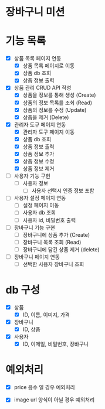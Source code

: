 # 장바구니 미션

# 기능 목록
- [x] 상품 목록 페이지 연동
  - [x] 상품 목록 페이지로 이동
  - [x] 상품 db 조회
  - [x] 상품 정보 출력

- [x] 상품 관리 CRUD API 작성
  - [x] 상품을 정보를 통해 생성 (Create)
  - [x] 상품의 정보 목록를 조회 (Read)
  - [x] 상품의 정보를 수정 (Update)
  - [x] 상품을 제거 (Delete)

- [x] 관리자 도구 페이지 연동
  - [x] 관리자 도구 페이지 이동
  - [x] 상품 db 조회
  - [x] 상품 정보 출력
  - [x] 상품 정보 추가
  - [x] 상품 정보 수정
  - [x] 상품 정보 제거

- [ ] 사용자 기능 구현
  - [ ] 사용자 정보
    - [ ] 사용자 선택시 인증 정보 포함

- [ ] 사용자 설정 페이지 연동
  - [ ] 설정 페이지 이동
  - [ ] 사용자 db 조회
  - [ ] 사용자 id, 비밀번호 출력

- [ ] 장바구니 기능 구현
  - [ ] 장바구니에 상품 추가 (Create)
  - [ ] 장바구니 목록 조회 (Read)
  - [ ] 장바구니에 담긴 상품 제거 (delete)

- [ ] 장바구니 페이지 연동
  - [ ] 선택한 사용자 장바구니 조회

# db 구성
- [x] 상품
  - [x] ID, 이름, 이미지, 가격

- [x] 장바구니
  - [x] ID, 상품

- [x] 사용자
  - [x] ID, 이메일, 비밀번호, 장바구니

# 예외처리
- [x] price 음수 일 경우 예외처리
- [x] image url 양식이 아닐 경우 예외처리


